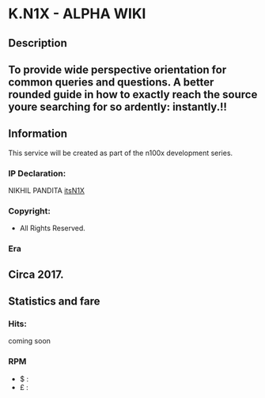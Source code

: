 # K.N1X - ALPHA WIKI

## Description
To provide wide perspective orientation for common queries and questions. A better rounded guide in how to exactly reach the source youre searching for so ardently: instantly.!!
----
## Information
This service will be created as part of the n100x development series.

### IP Declaration:
NIKHIL PANDITA [itsN1X](http://its.n1x.website)

### Copyright:  
- All Rights Reserved. 

### Era  
Circa 2017.
----

## Statistics and fare

### Hits:
coming soon


### RPM
- $ : 
- £ : 
